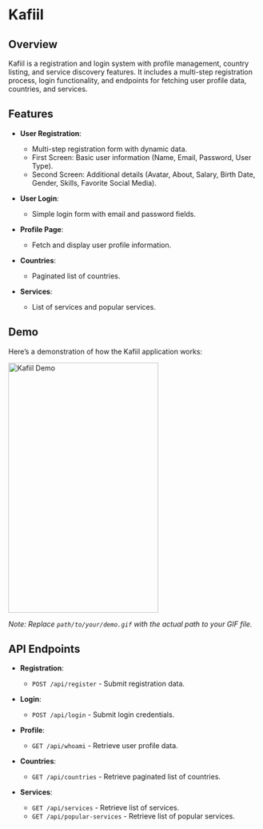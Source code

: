 # Kafiil

## Overview

Kafiil is a registration and login system with profile management, country listing, and service discovery features. It includes a multi-step registration process, login functionality, and endpoints for fetching user profile data, countries, and services.

## Features

- **User Registration**:
  - Multi-step registration form with dynamic data.
  - First Screen: Basic user information (Name, Email, Password, User Type).
  - Second Screen: Additional details (Avatar, About, Salary, Birth Date, Gender, Skills, Favorite Social Media).

- **User Login**:
  - Simple login form with email and password fields.

- **Profile Page**:
  - Fetch and display user profile information.

- **Countries**:
  - Paginated list of countries.

- **Services**:
  - List of services and popular services.

## Demo

Here’s a demonstration of how the Kafiil application works:

<img src="screen_shots/kafiil.gif" alt="Kafiil Demo" width="300" height="500">

*Note: Replace `path/to/your/demo.gif` with the actual path to your GIF file.*

## API Endpoints

- **Registration**:
  - `POST /api/register` - Submit registration data.
  
- **Login**:
  - `POST /api/login` - Submit login credentials.
  
- **Profile**:
  - `GET /api/whoami` - Retrieve user profile data.
  
- **Countries**:
  - `GET /api/countries` - Retrieve paginated list of countries.
  
- **Services**:
  - `GET /api/services` - Retrieve list of services.
  - `GET /api/popular-services` - Retrieve list of popular services.
